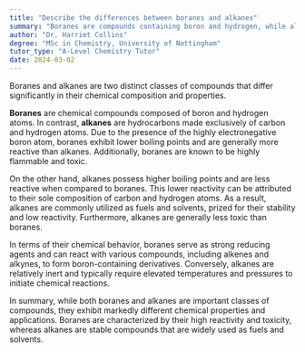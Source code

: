 ```yaml
---
title: "Describe the differences between boranes and alkanes"
summary: "Boranes are compounds containing boron and hydrogen, while alkanes are hydrocarbons with carbon and hydrogen. They exhibit distinct chemical compositions and properties, influencing their reactivity and applications."
author: "Dr. Harriet Collins"
degree: "MSc in Chemistry, University of Nottingham"
tutor_type: "A-Level Chemistry Tutor"
date: 2024-03-02
---
```


Boranes and alkanes are two distinct classes of compounds that differ significantly in their chemical composition and properties.

**Boranes** are chemical compounds composed of boron and hydrogen atoms. In contrast, **alkanes** are hydrocarbons made exclusively of carbon and hydrogen atoms. Due to the presence of the highly electronegative boron atom, boranes exhibit lower boiling points and are generally more reactive than alkanes. Additionally, boranes are known to be highly flammable and toxic.

On the other hand, alkanes possess higher boiling points and are less reactive when compared to boranes. This lower reactivity can be attributed to their sole composition of carbon and hydrogen atoms. As a result, alkanes are commonly utilized as fuels and solvents, prized for their stability and low reactivity. Furthermore, alkanes are generally less toxic than boranes.

In terms of their chemical behavior, boranes serve as strong reducing agents and can react with various compounds, including alkenes and alkynes, to form boron-containing derivatives. Conversely, alkanes are relatively inert and typically require elevated temperatures and pressures to initiate chemical reactions.

In summary, while both boranes and alkanes are important classes of compounds, they exhibit markedly different chemical properties and applications. Boranes are characterized by their high reactivity and toxicity, whereas alkanes are stable compounds that are widely used as fuels and solvents.
    
